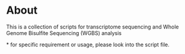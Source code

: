 
# About
This is a collection of scripts for transcriptome sequencing and Whole Genome Bisulfite Sequencing (WGBS) analysis
 
 \* for specific requirement or usage, please look into the script file.
